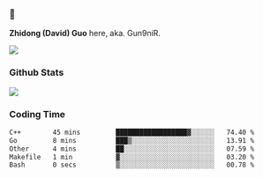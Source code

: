 ### 👋 

**Zhidong (David) Guo** here, aka. Gun9niR.

![](https://komarev.com/ghpvc/?username=Gun9niR&label=Total+Views)

### Github Stats

<img src="https://github-readme-stats.vercel.app/api?username=Gun9niR&count_private=true&show_icons=true&theme=vue-dark&hide_title=true">

### Coding Time

<!--START_SECTION:waka-->

```txt
C++        45 mins         ██████████████████▓░░░░░░   74.40 %
Go         8 mins          ███▒░░░░░░░░░░░░░░░░░░░░░   13.91 %
Other      4 mins          ██░░░░░░░░░░░░░░░░░░░░░░░   07.59 %
Makefile   1 min           ▓░░░░░░░░░░░░░░░░░░░░░░░░   03.20 %
Bash       0 secs          ▒░░░░░░░░░░░░░░░░░░░░░░░░   00.78 %
```

<!--END_SECTION:waka-->
